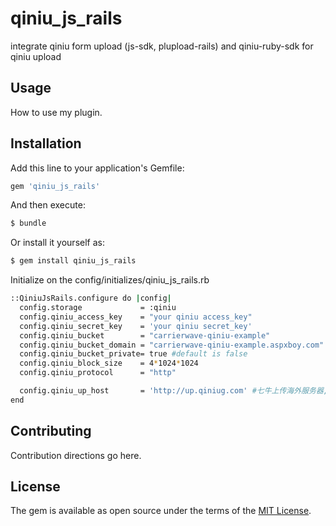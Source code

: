 # qiniu_js_rails
integrate qiniu form upload (js-sdk, plupload-rails) and qiniu-ruby-sdk for qiniu upload

## Usage
How to use my plugin.

## Installation
Add this line to your application's Gemfile:

```ruby
gem 'qiniu_js_rails'
```

And then execute:
```bash
$ bundle
```

Or install it yourself as:
```bash
$ gem install qiniu_js_rails
```

Initialize on the config/initializes/qiniu_js_rails.rb
```bash
::QiniuJsRails.configure do |config|
  config.storage             = :qiniu
  config.qiniu_access_key    = "your qiniu access_key"
  config.qiniu_secret_key    = 'your qiniu secret_key'
  config.qiniu_bucket        = "carrierwave-qiniu-example"
  config.qiniu_bucket_domain = "carrierwave-qiniu-example.aspxboy.com"
  config.qiniu_bucket_private= true #default is false
  config.qiniu_block_size    = 4*1024*1024
  config.qiniu_protocol      = "http"

  config.qiniu_up_host       = 'http://up.qiniug.com' #七牛上传海外服务器,国内使用可以不要这行配置
end
```

## Contributing
Contribution directions go here.

## License
The gem is available as open source under the terms of the [MIT License](http://opensource.org/licenses/MIT).

